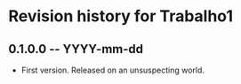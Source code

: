 # Revision history for Trabalho1

## 0.1.0.0 -- YYYY-mm-dd

* First version. Released on an unsuspecting world.
